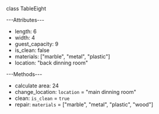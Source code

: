 class TableEight

---Attributes---
+ length: 6
+ width: 4
+ guest_capacity: 9
+ is_clean: false
+ materials: ["marble", "metal", "plastic"]
+ location: "back dinning room"


---Methods---
+ calculate area: 24
+ change_location: `location` = "main dinning room"
+ clean: `is_clean` = `true`
+ repair: `materials` = ["marble", "metal", "plastic", "wood"]
